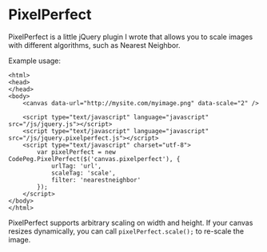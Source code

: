 PixelPerfect
============

PixelPerfect is a little jQuery plugin I wrote that allows you to scale images with different algorithms, such as Nearest Neighbor.

Example usage:
```
<html>
<head>
</head>
<body>
    <canvas data-url="http://mysite.com/myimage.png" data-scale="2" />

    <script type="text/javascript" language="javascript" src="/js/jquery.js"></script>
    <script type="text/javascript" language="javascript" src="/js/jquery.pixelperfect.js"></script>
    <script type="text/javascript" charset="utf-8">
        var pixelPerfect = new CodePeg.PixelPerfect($('canvas.pixelperfect'), {
            urlTag: 'url',
            scaleTag: 'scale',
            filter: 'nearestneighbor'
        });
    </script>
</body>
</html>
```

PixelPerfect supports arbitrary scaling on width and height. If your canvas
resizes dynamically, you can call `pixelPerfect.scale();` to re-scale the
image.
